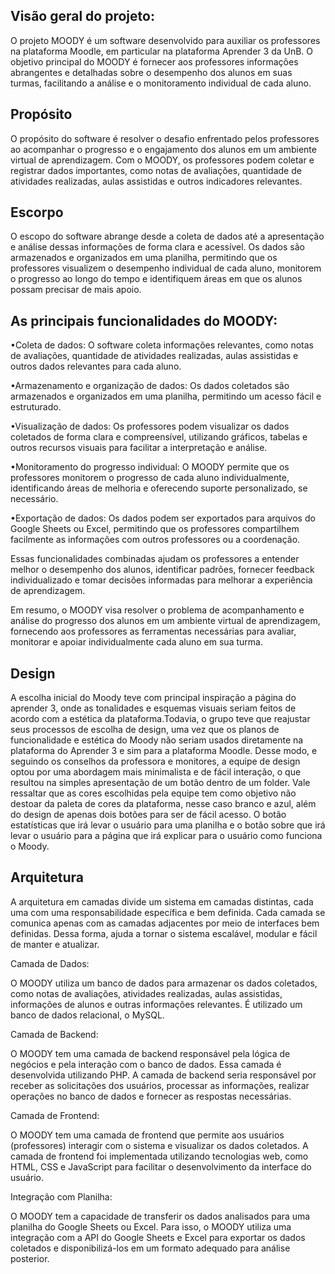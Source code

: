 ## Visão geral do projeto: 
    
O projeto MOODY é um software desenvolvido para auxiliar os professores na 
plataforma Moodle, em particular na plataforma Aprender 3 da UnB. O objetivo 
principal do MOODY é fornecer aos professores informações abrangentes e 
detalhadas sobre o desempenho dos alunos em suas turmas, facilitando a análise 
e o monitoramento individual de cada aluno.

## Propósito

O propósito do software é resolver o desafio enfrentado pelos professores ao 
acompanhar o progresso e o engajamento dos alunos em um ambiente virtual de 
aprendizagem. Com o MOODY, os professores podem coletar e registrar dados 
importantes, como notas de avaliações, quantidade de atividades realizadas, 
aulas assistidas e outros indicadores relevantes.

## Escorpo

O escopo do software abrange desde a coleta de dados até a apresentação e análise 
dessas informações de forma clara e acessível. Os dados são armazenados e 
organizados em uma planilha, permitindo que os professores visualizem o desempenho
individual de cada aluno, monitorem o progresso ao longo do tempo e identifiquem 
áreas em que os alunos possam precisar de mais apoio.

## As principais funcionalidades do MOODY:

•Coleta de dados: O software coleta informações relevantes, como notas de 
avaliações, quantidade de atividades realizadas, aulas assistidas e outros 
dados relevantes para cada aluno.

•Armazenamento e organização de dados: Os dados coletados são armazenados e 
organizados em uma planilha, permitindo um acesso fácil e estruturado.

•Visualização de dados: Os professores podem visualizar os dados coletados de 
forma clara e compreensível, utilizando gráficos, tabelas e outros recursos 
visuais para facilitar a interpretação e análise.

•Monitoramento do progresso individual: O MOODY permite que os professores 
monitorem o progresso de cada aluno individualmente, identificando áreas de 
melhoria e oferecendo suporte personalizado, se necessário.

•Exportação de dados: Os dados podem ser exportados para arquivos do Google 
Sheets ou Excel, permitindo que os professores compartilhem facilmente as 
informações com outros professores ou a coordenação.

Essas funcionalidades combinadas ajudam os professores a entender melhor o 
desempenho dos alunos, identificar padrões, fornecer feedback individualizado e 
tomar decisões informadas para melhorar a experiência de aprendizagem.

Em resumo, o MOODY visa resolver o problema de acompanhamento e análise do 
progresso dos alunos em um ambiente virtual de aprendizagem, fornecendo aos 
professores as ferramentas necessárias para avaliar, monitorar e apoiar 
individualmente cada aluno em sua turma.

## Design

A escolha inicial do Moody teve com principal inspiração a página do aprender 3,
onde as tonalidades e esquemas visuais seriam feitos de acordo com a estética da 
plataforma.Todavia, o grupo teve que reajustar seus processos de escolha de 
design, uma vez que os planos de funcionalidade e estética do Moody não seriam 
usados diretamente na plataforma do Aprender 3 e sim para a plataforma Moodle. 
Desse modo, e seguindo os conselhos da professora e monitores, a equipe de design
optou por uma abordagem mais minimalista e de fácil interação, o que resultou na 
simples apresentação de um botão dentro de um folder. Vale ressaltar que as cores 
escolhidas pela equipe tem como objetivo não destoar da paleta de cores da 
plataforma, nesse caso branco e azul, além do design de apenas dois botões para 
ser de fácil acesso. O botão estatísticas que irá levar o usuário para uma 
planilha e o botão sobre que irá levar o usuário para a página que irá explicar 
para o usuário como funciona o Moody.

## Arquitetura

A arquitetura em camadas divide um sistema em camadas distintas, cada uma com uma 
responsabilidade específica e bem definida. 
Cada camada se comunica apenas com as camadas adjacentes por meio de interfaces bem definidas.
Dessa forma, ajuda a tornar o sistema escalável, modular e fácil de manter e atualizar.
    
Camada de Dados:

O MOODY utiliza um banco de dados para armazenar os dados coletados, como notas de 
avaliações, atividades realizadas, aulas assistidas, informações de alunos e outras 
informações relevantes.
É utilizado um banco de dados relacional, o MySQL.

Camada de Backend:

O MOODY tem uma camada de backend responsável pela lógica de negócios 
e pela interação com o banco de dados.
Essa camada é desenvolvida utilizando PHP.
A camada de backend seria responsável por receber as solicitações dos usuários, 
processar as informações, realizar operações no banco de dados e fornecer as respostas 
necessárias.

Camada de Frontend:

O MOODY tem uma camada de frontend que permite aos usuários (professores) 
interagir com o sistema e visualizar os dados coletados.
A camada de frontend foi implementada utilizando tecnologias web, como HTML, CSS e 
JavaScript para facilitar o desenvolvimento da interface do usuário.

Integração com Planilha:

O MOODY tem a capacidade de transferir os dados analisados para uma planilha do Google 
Sheets ou Excel.
Para isso, o MOODY utiliza uma integração com a API do Google Sheets e Excel 
para exportar os dados coletados e disponibilizá-los em um formato adequado para análise posterior.







